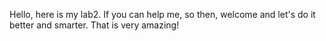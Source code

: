 Hello, here is my lab2. If you can help me, so then, welcome and let's do it better and smarter. That is very amazing!